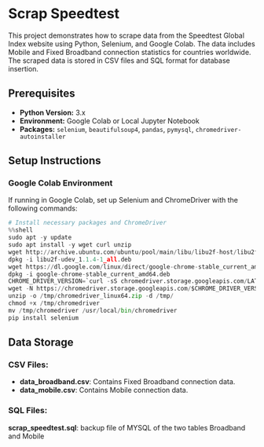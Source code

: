 # Scrap Speedtest

This project demonstrates how to scrape data from the Speedtest Global Index website using Python, Selenium, and Google Colab. The data includes Mobile and Fixed Broadband connection statistics for countries worldwide. The scraped data is stored in CSV files and SQL format for database insertion.

## Prerequisites

- **Python Version:** 3.x
- **Environment:** Google Colab or Local Jupyter Notebook
- **Packages:** `selenium`, `beautifulsoup4`, `pandas`, `pymysql`, `chromedriver-autoinstaller`

## Setup Instructions

### Google Colab Environment

If running in Google Colab, set up Selenium and ChromeDriver with the following commands:

```python
# Install necessary packages and ChromeDriver
%%shell
sudo apt -y update
sudo apt install -y wget curl unzip
wget http://archive.ubuntu.com/ubuntu/pool/main/libu/libu2f-host/libu2f-udev_1.1.4-1_all.deb
dpkg -i libu2f-udev_1.1.4-1_all.deb
wget https://dl.google.com/linux/direct/google-chrome-stable_current_amd64.deb
dpkg -i google-chrome-stable_current_amd64.deb
CHROME_DRIVER_VERSION=`curl -sS chromedriver.storage.googleapis.com/LATEST_RELEASE`
wget -N https://chromedriver.storage.googleapis.com/$CHROME_DRIVER_VERSION/chromedriver_linux64.zip -P /tmp/
unzip -o /tmp/chromedriver_linux64.zip -d /tmp/
chmod +x /tmp/chromedriver
mv /tmp/chromedriver /usr/local/bin/chromedriver
pip install selenium
```
## Data Storage
### CSV Files:

- **data_broadband.csv**: Contains Fixed Broadband connection data.
- **data_mobile.csv**: Contains Mobile connection data.
### SQL Files:
**scrap_speedtest.sql**: backup file of MYSQL of the two tables Broadband and Mobile
